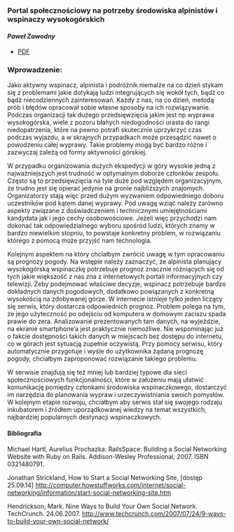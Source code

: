 ### Portal społecznościowy na potrzeby środowiska alpinistów i wspinaczy wysokogórskich
#### *Paweł Zawodny*

* [PDF](https://github.com/pawelzawodny/Praca-Magisterska/blob/master/Mgr.pdf)

### Wprowadzenie:

Jako aktywny wspinacz, alpinista i podróżnik niemalże na co dzień stykam się z problemami jakie dotykają ludzi integrujących się wokół tych, bądź co bądź niecodziennych zainteresowań.
Każdy z nas, na co dzień, metodą prób i błędów opracował sobie własne sposoby na ich rozwiązywanie.
Podczas organizacji tak dużego przedsięwzięcia jakim jest np wyprawa wysokogórska, wiele z pozoru błahych niedogodności urasta do rangi niedopatrzenia, które na pewno potrafi skutecznie uprzykrzyć czas podczas wyjazdu, a w skrajnych przypadkach może przesądzić nawet o powodzeniu całej wyprawy.
Takie problemy mogą być bardzo różne i zazwyczaj zależą od formy aktywności górskiej.

W przypadku organizowania dużych ekspedycji w góry wysokie jedną z najważniejszych jest trudność w optymalnym doborze członków zespołu. Często są to przedsięwzięcia na tyle duże pod względem organizacyjnym, że trudno jest się opierać jedynie na gronie najbliższych znajomych.
Organizatorzy stają więc przed dużym wyzwaniem odpowiedniego doboru uczestników pod kątem danej wyprawy. Pod uwagę wziąć należy zarówno aspekty związane z doświadczeniem i technicznymi umiejętnościami kandydata jak i jego cechy osobowościowe.
Jeżeli więc przychodzi nam dokonać tak odpowiedzialnego wyboru spośród ludzi, których znamy w bardzo niewielkim stopniu, to powstaje konkretny problem, w rozwiązaniu którego z pomocą może przyjść nam technologia.

Kolejnym aspektem na który chciałbym zwrócić uwagę w tym opracowaniu są prognozy pogody.
Na wstępie należy zaznaczyć, że alpinista planujący wysokogórską wspinaczkę potrzebuje prognoz znacznie różniących się od tych jakie większość z nas zna z internetowych portali informacyjnych czy telewizji. Żeby podejmować właściwe decyzje, wspinacz potrzebuje bardzo dokładnych danych pogodowych, dodatkowo powiązanych z konkretną wysokością na zdobywanej górze. W internecie istnieje tylko jeden liczący się serwis, który dostarcza odpowiednich prognoz.
Problem polega na tym, że jego użyteczność po odejściu od komputera w domowym zaciszu spada prawie do zera. Analizowanie prezentowanych tam danych, na wyjeździe, na ekranie smartphone’a jest praktycznie niemożliwe. Nie wspominając już o fakcie dostępności takich danych w miejscach bez dostępu do internetu, co w górach jest sytuacją zupełnie oczywistą.
Przy pomocy serwisu, który automatycznie przygotuje i wyśle do użytkownika żądaną prognozę pogody, chciałbym zaproponować rozwiązanie takiego problemu.

W serwisie znajdują się też mniej lub bardziej typowe dla sieci społecznościowych funkcjonalności, które w założeniu mają ułatwić komunikację pomiędzy członkami środowiska wspinaczkowego, dostarczyć im narzędzia do planowania wypraw i urzeczywistniania swoich pomysłów.
W kolejnym etapie rozwoju, chciałbym aby serwis stał się swojego rodzaju inkubatorem i źródłem uporządkowanej wiedzy na temat wszystkich, najbardziej popularnych destynacji wspinaczkowych.


#### Bibliografia

Michael Hartl, Aurelius Prochazka: RailsSpace: Building a Social Networking Website with Ruby on Rails. Addison-Wesley Professional, 2007. ISBN 0321480791.

Jonathan Strickland, How to Start a Social Networking Site, [dostęp 25.09.14]
http://computer.howstuffworks.com/internet/social-networking/information/start-social-networking-site.htm

Hendrickson, Mark. Nine Ways to Build Your Own Social Network. TechCrunch. 24.06.2007. 
http://www.techcrunch.com/2007/07/24/9-ways-to-build-your-own-social-network/





